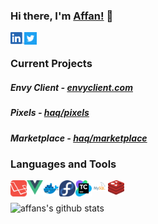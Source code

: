 ### Hi there, I'm [Affan!](https://affanhaq.me/) 👋

[<img align="left" alt="linkedin" width="22px" src="assets/linkedin.png">](https://www.linkedin.com/in/affan-haq/)
[<img align="left" alt="twitter" width="20px" src="assets/twitter.svg">](https://twitter.com/haaaqs/)

<br>

### Current Projects

##### Envy Client - [envyclient.com](https://envyclient.com)
##### Pixels - [haq/pixels](https://github.com/haq/pixels)
##### Marketplace - [haq/marketplace](https://github.com/haq/marketplace)

### Languages and Tools

[<img align="left" alt="laravel" width="26px" src="assets/laravel.svg">](http://laravel.com/)
[<img align="left" alt="vue.js" width="26px" src="assets/vue.svg">](https://vuejs.org/)
[<img align="left" alt="docker" width="26px" src="assets/docker.svg">](https://www.docker.com/)
[<img align="left" alt="fedora" width="26px" src="assets/fedora.svg">](https://getfedora.org/en/server/)
[<img align="left" alt="teamcity" width="26px" src="assets/teamcity.svg">](https://www.jetbrains.com/teamcity/)
[<img align="left" alt="mysql" width="26px" src="assets/mysql.svg">](https://mariadb.org/)
[<img align="left" alt="redis" width="26px" src="assets/redis.svg">](https://redis.io/)

<br>
<br>

<img align="center" alt="affans's github stats" src="https://github-readme-stats.vercel.app/api?username=haq&count_private=true&show_icons=true&include_all_commits=true">

<!--
**haq/haq** is a ✨ _special_ ✨ repository because its `README.md` (this file) appears on your GitHub profile.

Here are some ideas to get you started:

- 🔭 I’m currently working on ...
- 🌱 I’m currently learning ...
- 👯 I’m looking to collaborate on ...
- 🤔 I’m looking for help with ...
- 💬 Ask me about ...
- 😄 Pronouns: ...
- ⚡ Fun fact: ...
-->
